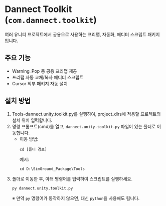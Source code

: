 # Dannect Toolkit (`com.dannect.toolkit`)

여러 유니티 프로젝트에서 공용으로 사용하는 프리팹, 자동화, 에디터 스크립트 패키지입니다.

## 주요 기능
- Warning_Pop 등 공용 프리팹 제공
- 프리팹 자동 교체/복사 에디터 스크립트
- Cursor 외부 패키지 자동 설치

## 설치 방법

1. Tools-dannect.unity.toolkit.py를 실행하여, project_dirs에 적용할 프로젝트의 설치 위치 입력합니다.
2. 명령 프롬프트(cmd)를 열고, `dannect.unity.toolkit.py` 파일이 있는 폴더로 이동합니다.  
   - 이동 방법:  
     ```
     cd [폴더 경로]
     ```
     예시:  
     ```
     cd D:\SimGround_Package\Tools
     ```
3. 폴더로 이동한 후, 아래 명령어를 입력하여 스크립트를 실행하세요.  
   ```
   py dannect.unity.toolkit.py
   ```
   ※ 만약 `py` 명령어가 동작하지 않으면, 대신 `python`을 사용해도 됩니다.
